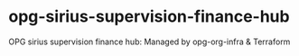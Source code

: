 # opg-sirius-supervision-finance-hub
OPG sirius supervision finance hub: Managed by opg-org-infra &amp; Terraform
